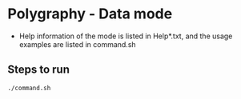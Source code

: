 # Polygraphy - Data mode

+ Help information of the mode is listed in Help*.txt, and the usage examples are listed in command.sh

## Steps to run

```shell
./command.sh
```
